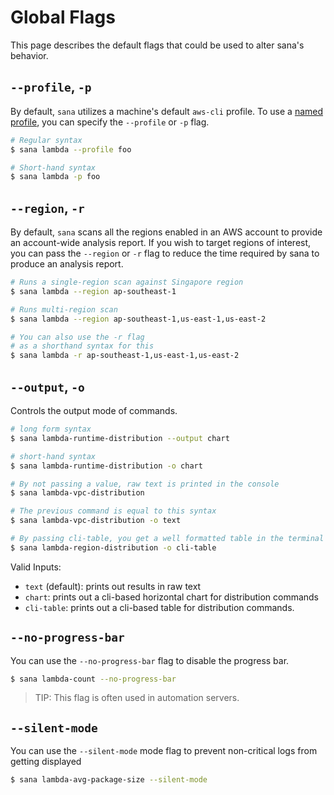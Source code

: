 # Global Flags

This page describes the default flags that could be used to alter sana's behavior.

## `--profile`, `-p`

By default, `sana` utilizes a machine's default `aws-cli` profile. To use a [named profile](https://docs.aws.amazon.com/cli/latest/userguide/cli-configure-files.html#cli-configure-files-using-profiles), you can specify the `--profile` or `-p` flag.

```sh
# Regular syntax
$ sana lambda --profile foo

# Short-hand syntax
$ sana lambda -p foo
```

## `--region`, `-r`

By default, `sana` scans all the regions enabled in an AWS account to provide an account-wide analysis report. If you wish to target regions of interest, you can pass the `--region` or `-r` flag to reduce the time required by sana to produce an analysis report.

```sh
# Runs a single-region scan against Singapore region
$ sana lambda --region ap-southeast-1

# Runs multi-region scan
$ sana lambda --region ap-southeast-1,us-east-1,us-east-2

# You can also use the -r flag
# as a shorthand syntax for this
$ sana lambda -r ap-southeast-1,us-east-1,us-east-2
```

## `--output`, `-o`

Controls the output mode of commands.

```sh
# long form syntax
$ sana lambda-runtime-distribution --output chart

# short-hand syntax
$ sana lambda-runtime-distribution -o chart

# By not passing a value, raw text is printed in the console
$ sana lambda-vpc-distribution

# The previous command is equal to this syntax
$ sana lambda-vpc-distribution -o text

# By passing cli-table, you get a well formatted table in the terminal
$ sana lambda-region-distribution -o cli-table
```

Valid Inputs:

- `text` (default): prints out results in raw text
- `chart`: prints out a cli-based horizontal chart for distribution commands
- `cli-table`: prints out a cli-based table for distribution commands.

## `--no-progress-bar`

You can use the `--no-progress-bar` flag to disable the progress bar.

```sh
$ sana lambda-count --no-progress-bar
```

> TIP: This flag is often used in automation servers.

## `--silent-mode`

You can use the `--silent-mode` mode flag to prevent non-critical logs from getting displayed

```sh
$ sana lambda-avg-package-size --silent-mode
```
